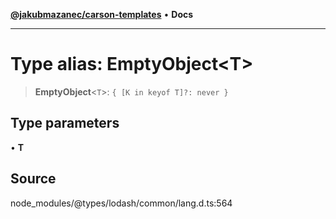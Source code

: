 [**@jakubmazanec/carson-templates**](../../../README.md) • **Docs**

---

# Type alias: EmptyObject\<T\>

> **EmptyObject**\<`T`\>: `{ [K in keyof T]?: never }`

## Type parameters

• **T**

## Source

node_modules/@types/lodash/common/lang.d.ts:564
